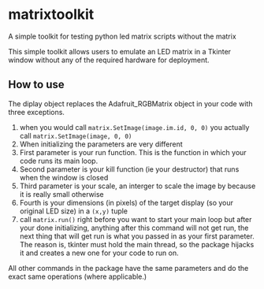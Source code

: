 # matrixtoolkit
A simple toolkit for testing python led matrix scripts without the matrix

This simple toolkit allows users to emulate an LED matrix in a Tkinter window without any of the required hardware for deployment.

## How to use

The diplay object replaces the Adafruit_RGBMatrix object in your code with three exceptions.

1. when you would call ```matrix.SetImage(image.im.id, 0, 0)``` you actually call ```matrix.SetImage(image, 0, 0)```
2. When initializing the parameters are very different
  1. First parameter is your run function. This is the function in which your code runs its main loop.
  2. Second parameter is your kill function (ie your destructor) that runs when the window is closed
  3. Third parameter is your scale, an interger to scale the image by because it is really small otherwise
  4. Fourth is your dimensions (in pixels) of the target display (so your original LED size) in a ```(x,y)``` tuple
3. call ```matrix.run()``` right before you want to start your main loop but after your done initializing, anything after this command will not get run, the next thing that will get run is what you passed in as your first parameter. The reason is, tkinter must hold the main thread, so the package hijacks it and creates a new one for your code to run on.

All other commands in the package have the same parameters and do the exact same operations (where applicable.)
